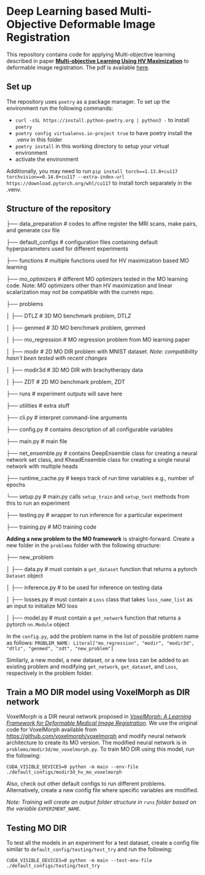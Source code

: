 # Deep Learning based Multi-Objective Deformable Image Registration
This repository contains code for applying Multi-objective learning described in paper [**Multi-objective Learning Using HV Maximization**](https://www.springerprofessional.de/en/multi-objective-learning-using-hv-maximization/24601248) to deformable image registration. The pdf is available [here](https://pure.tudelft.nl/ws/portalfiles/portal/150437476/978_3_031_27250_9_8.pdf). 

## Set up
The repository uses `poetry` as a package manager. To set up the environment run the following commands:

- ``curl -sSL https://install.python-poetry.org | python3 -`` to install `poetry`
- ``poetry config virtualenvs.in-project true`` to have poetry install the .venv in this folder
- ``poetry install`` in this working directory to setup your virtual environment
- activate the environment

Additionally, you may need to run `pip install torch==1.13.0+cu117 torchvision==0.14.0+cu117 --extra-index-url https://download.pytorch.org/whl/cu117` to install torch separately in the .venv.

## Structure of the repository

├── data_preparation    # codes to affine register the MRI scans, make pairs, and generate csv file

├── default_configs    # configuration files containing default hyperparameters used for different experiments

├── functions    # multiple functions used for HV maximization based MO learning

├── mo_optimizers    # different MO optimizers tested in the MO learning code. Note: MO optimizers other than HV maximization and linear scalarization may not be compatible with the curretn repo.

├── problems

│   ├── DTLZ    # 3D MO benchmark problem, DTLZ

│   ├── genmed    # 3D MO benchmark problem, genmed

│   ├── mo_regression    # MO regression problem from MO learning paper

│   ├── modir    # 2D MO DIR problem with MNIST dataset. *Note: compatibility hasn't been tested with recent changes*

│   ├── modir3d    # 3D MO DIR with brachytherapy data

│   ├── ZDT    # 2D MO benchmark problem, ZDT

├── runs    # experiment outputs will save here

├── utilities    # extra stuff

├── cli.py    # interpret command-line arguments

├── config.py    # contains description of all configurable variables

├── main.py    # main file

├── net_ensemble.py    # contains DeepEnsemble class for creating a neural network set class, and KheadEnsemble class for creating a single neural network with multiple heads

├── runtime_cache.py    # keeps track of run time variables e.g., number of epochs

└── setup.py    # main.py calls `setup_train` and `setup_test` methods from this to run an experiment

├── testing.py    # wrapper to run inference for a particular experiment

├── training.py    # MO training code

**Adding a new problem to the MO framework** is straight-forward. Create a new folder in the `problems` folder with the following structure:

├── new_problem

│   ├── data.py    # must contain a `get_dataset` function that returns a pytorch `Dataset` object

│   ├── inference.py    # to be used for inference on testing data

│   ├── losses.py    # must contain a `Loss` class that takes `loss_name_list` as an input to initialize MO loss

│   ├── model.py    # must contain a `get_network` function that returns a pytorch `nn.Module` object


In the `config.py`, add the problem name in the list of possible problem name as follows:
`PROBLEM_NAME: Literal["mo_regression", "modir", "modir3d", "dtlz", "genmed", "zdt", "new_problem"]`

Similarly, a new model, a new dataset, or a new loss can be added to an existing problem and modifying `get_network`, `get_dataset`, and `Loss`, respectively in the problem folder.

## Train a MO DIR model using VoxelMorph as DIR network
VoxelMorph is a DIR neural network proposed in [*VoxelMorph: A Learning Framework for Deformable Medical Image Registration*](https://ieeexplore.ieee.org/abstract/document/8633930). We use the original code for VoxelMorph available from https://github.com/voxelmorph/voxelmorph and modify neural network architecture to create its MO version. The modified neural network is in `problems/modir3d/mo_voxelmorph.py`.
To train MO DIR using this model, run the following:

`CUDA_VISIBLE_DEVICES=0 python -m main --env-file ./default_configs/modir3d_hv_mo_voxelmorph`

Also, check out other default configs to run different problems. Alternatively, create a new config file where specific variables are modified.

*Note: Training will create an output folder structure in `runs` folder based on the variable `EXPERIMENT_NAME`.*

## Testing MO DIR
To test all the models in an experiment for a test dataset, create a config file similar to `default_config/testing/test_try` and run the following:

`CUDA_VISIBLE_DEVICES=0 python -m main --test-env-file ./default_configs/testing/test_try`


